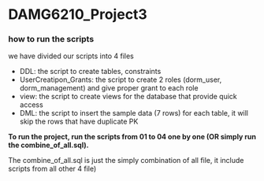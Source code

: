 # DAMG6210_Project3
### how to run the scripts
we have divided our scripts into 4 files
- DDL: the script to create tables, constraints
- UserCreatipon_Grants: the script to create 2 roles (dorm_user, dorm_management) and give proper grant to each role
- view: the script to create views for the database that provide quick access 
- DML: the script to insert the sample data (7 rows) for each table, it will skip the rows that have duplicate PK

  
**To run the project, run the scripts from 01 to 04 one by one (OR simply run the combine_of_all.sql).**

The combine_of_all.sql is just the simply combination of all file, it include scripts from all other 4 file)
